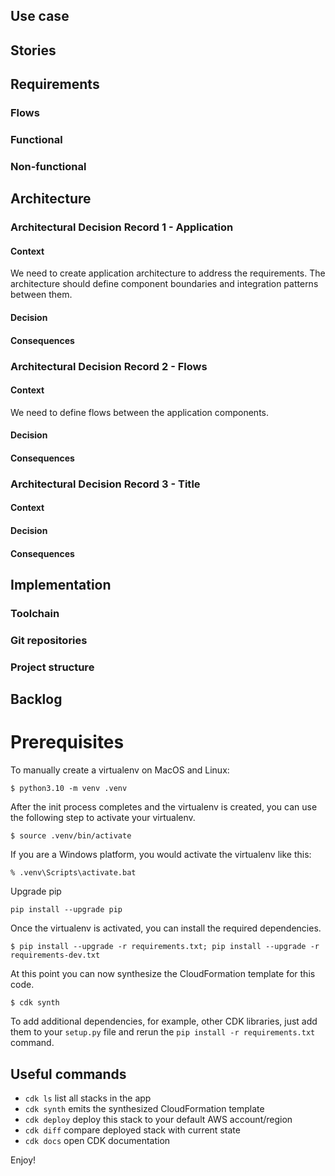 ## Use case

## Stories

## Requirements

### Flows

### Functional

### Non-functional

## Architecture

### Architectural Decision Record 1 - Application

#### Context

We need to create application architecture to address the requirements.
The architecture should define component boundaries and integration patterns between them.

#### Decision

#### Consequences

### Architectural Decision Record 2 - Flows

#### Context

We need to define flows between the application components.

#### Decision

#### Consequences

### Architectural Decision Record 3 - Title

#### Context

#### Decision

#### Consequences

## Implementation

### Toolchain

### Git repositories

### Project structure

## Backlog

# Prerequisites

To manually create a virtualenv on MacOS and Linux:

```
$ python3.10 -m venv .venv
```

After the init process completes and the virtualenv is created, you can use the following
step to activate your virtualenv.

```
$ source .venv/bin/activate
```

If you are a Windows platform, you would activate the virtualenv like this:

```
% .venv\Scripts\activate.bat
```

Upgrade pip

```shell
pip install --upgrade pip
```

Once the virtualenv is activated, you can install the required dependencies.

```
$ pip install --upgrade -r requirements.txt; pip install --upgrade -r requirements-dev.txt
```

At this point you can now synthesize the CloudFormation template for this code.

```
$ cdk synth
```

To add additional dependencies, for example, other CDK libraries, just add
them to your `setup.py` file and rerun the `pip install -r requirements.txt`
command.

## Useful commands

 * `cdk ls`          list all stacks in the app
 * `cdk synth`       emits the synthesized CloudFormation template
 * `cdk deploy`      deploy this stack to your default AWS account/region
 * `cdk diff`        compare deployed stack with current state
 * `cdk docs`        open CDK documentation

Enjoy!
